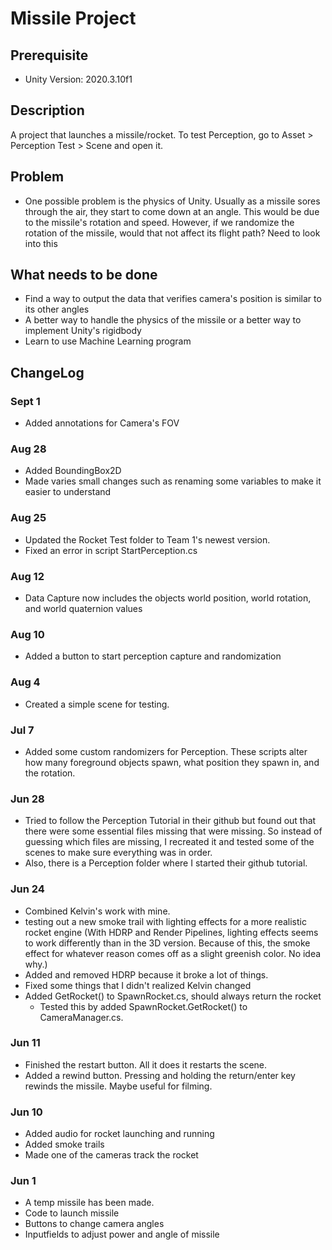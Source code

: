 # Missile Project

## Prerequisite
- Unity Version: 2020.3.10f1

## Description
A project that launches a missile/rocket.
To test Perception, go to Asset > Perception Test > Scene and open it.

## Problem
- One possible problem is the physics of Unity. Usually as a missile sores through the air, they start to come down at an angle. This would be due to the missile's rotation and speed. However, if we randomize the rotation of the missile, would that not affect its flight path? Need to look into this

## What needs to be done
- Find a way to output the data that verifies camera's position is similar to its other angles
- A better way to handle the physics of the missile or a better way to implement Unity's rigidbody
- Learn to use Machine Learning program

## ChangeLog
### Sept 1
- Added annotations for Camera's FOV
### Aug 28
- Added BoundingBox2D
- Made varies small changes such as renaming some variables to make it easier to understand
### Aug 25
- Updated the Rocket Test folder to Team 1's newest version.
- Fixed an error in script StartPerception.cs
### Aug 12
- Data Capture now includes the objects world position, world rotation, and world quaternion values
### Aug 10
- Added a button to start perception capture and randomization
### Aug 4
- Created a simple scene for testing.
### Jul 7
- Added some custom randomizers for Perception. These scripts alter how many foreground objects spawn, what position they spawn in, and the rotation.
### Jun 28
- Tried to follow the Perception Tutorial in their github but found out that there were some essential files missing that were missing. So instead of guessing which files are missing, I recreated it and tested some of the scenes to make sure everything was in order.
- Also, there is a Perception folder where I started their github tutorial.
### Jun 24
- Combined Kelvin's work with mine.
- testing out a new smoke trail with lighting effects for a more realistic rocket engine
(With HDRP and Render Pipelines, lighting effects seems to work differently than in the 3D version. Because of this, the smoke effect for whatever reason comes off as a slight greenish color. No idea why.)
- Added and removed HDRP because it broke a lot of things.
- Fixed some things that I didn't realized Kelvin changed
- Added GetRocket() to SpawnRocket.cs, should always return the rocket
  - Tested this by added SpawnRocket.GetRocket() to CameraManager.cs.
### Jun 11
- Finished the restart button. All it does it restarts the scene.
- Added a rewind button. Pressing and holding the return/enter key rewinds the missile. Maybe useful for filming.
### Jun 10
- Added audio for rocket launching and running
- Added smoke trails
- Made one of the cameras track the rocket
### Jun 1
- A temp missile has been made.
- Code to launch missile
- Buttons to change camera angles
- Inputfields to adjust power and angle of missile
